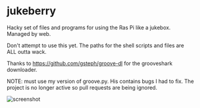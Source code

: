 jukeberry
=========

Hacky set of files and programs for using the Ras Pi like a jukebox. Managed by web.

Don't attempt to use this yet.  The paths for the shell scripts and files are ALL outta wack.

Thanks to https://github.com/gsteph/groove-dl for the grooveshark downloader.  

NOTE: must use my version of groove.py.  His contains bugs I had to fix.  The project is no longer active so pull requests are being ignored.

![screenshot](http://s23.postimg.org/yrtfmgdnv/Screenshot_from_2014_11_16_23_13_45.png)
